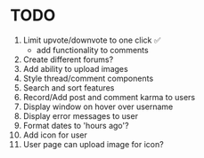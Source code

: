 # TODO

1. Limit upvote/downvote to one click &#x2705;
   - add functionality to comments
2. Create different forums?
3. Add ability to upload images
4. Style thread/comment components
5. Search and sort features
6. Record/Add post and comment karma to users
7. Display window on hover over username
8. Display error messages to user
9. Format dates to 'hours ago'?
10. Add icon for user
11. User page can upload image for icon?
